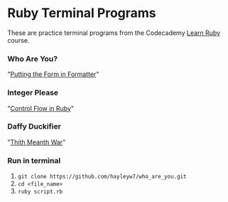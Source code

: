 # Ruby Terminal Programs

These are practice terminal programs from the Codecademy [Learn Ruby](https://www.codecademy.com/learn/learn-ruby) course.

### Who Are You?

"[Putting the Form in Formatter](https://www.codecademy.com/courses/learn-ruby/lessons/putting-the-form-in-formatter/exercises/what-youll-be-building)"

### Integer Please

"[Control Flow in Ruby](https://www.codecademy.com/courses/learn-ruby/lessons/control-flow-in-ruby/exercises/how-it-works)"

### Daffy Duckifier

"[Thith Meanth War](https://www.codecademy.com/courses/learn-ruby/lessons/thith-meanth-war/exercises/what-youll-be-building-1)"

### Run in terminal

1. ```git clone https://github.com/hayleyw7/who_are_you.git```
2. ```cd <file_name>```
2. ```ruby script.rb```
